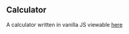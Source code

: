 Calculator
----------

A calculator written in vanilla JS viewable [here](https://glynnw.github.io/calculator-fcc/)
